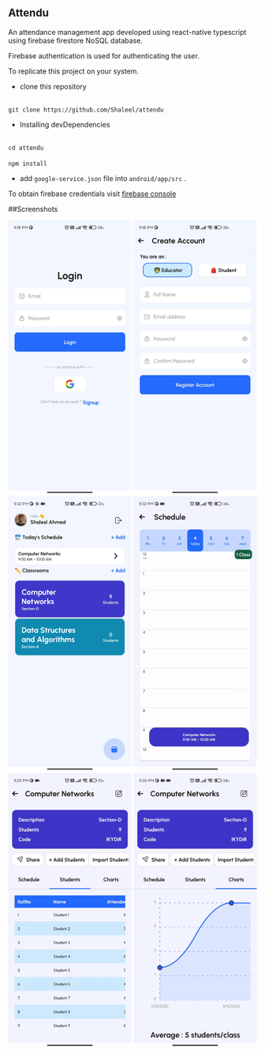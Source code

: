 ## Attendu

An attendance management app developed using react-native typescript using firebase firestore NoSQL database.

Firebase authentication is used for authenticating the user.

To replicate this project on your system.

-   clone this repository

```

git clone https://github.com/Shaleel/attendu

```

-   Installing devDependencies

```

cd attendu

npm install

```

-   add `google-service.json` file into `android/app/src` .

To obtain firebase credentials visit <a  href="https://console.firebase.google.com/">firebase console</a>

##Screenshots

<img  style="width:250px"  src="screenshots/ss1.jpg"  />

<img  style="width:250px"  src="screenshots/ss2.jpg"  />

<img  style="width:250px"  src="screenshots/ss3.jpg"  />

<img  style="width:250px"  src="screenshots/gif3.gif"  />

<img  style="width:250px"  src="screenshots/gif1.gif"  />

<img  style="width:250px"  src="screenshots/gif2.gif"  />
